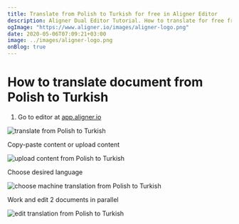 ```yaml
---
title: Translate from Polish to Turkish for free in Aligner Editor
description: Aligner Dual Editor Tutorial. How to translate for free from Polish to Turkish. Aligner is multilingual document management platform. 
ogImage: "https://www.aligner.io/images/aligner-logo.png"
date: 2020-05-06T07:09:21+03:00
image: ../images/aligner-logo.png
onBlog: true
---
```


# How to translate document from Polish to Turkish

1. Go to editor at [app.aligner.io](https://app.aligner.io "Aligner App web page")

![translate from Polish to Turkish](../aligner-blank-editor.png "translate from Polish to Turkish")

Copy-paste content or upload content

![upload content from Polish to Turkish](../aligner-uploaded-document.png "upload content from Polish to Turkish")

Choose desired language

![choose machine translation from Polish to Turkish](../aligner-language-dropdown.png "choose machine translation from Polish to Turkish")

Work and edit 2 documents in parallel

![edit translation from Polish to Turkish](../aligner-double-sitded-editor.png "edit translation from Polish to Turkish")

